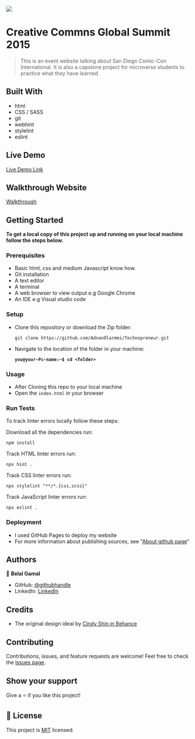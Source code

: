 ![](https://img.shields.io/badge/Microverse-blueviolet)

# Creative Commns Global Summit 2015

> This is an event website talking about San Diego Comic-Con International. It is also a capstone project for microverse students to practice what they have learned

## Built With

- html
- CSS / SASS
- git
- webhint
- stylelint
- eslint

## Live Demo

[Live Demo Link](https://belalgamal46.github.io/CC-Global-Summit-2015-capstone-project/)

## Walkthrough Website


[Walkthrough](https://www.veed.io/view/222d86c3-b77a-491f-bbfc-ca34af069fb2)


## Getting Started

**To get a local copy of this project up and running on your local machine follow the steps below.**

### Prerequisites

- Basic html, css and medium Javascript know how.
- Git installation
- A text editor
- A terminal
- A web browser to view output e.g Google Chrome
- An IDE e.g Visual studio code

### Setup

- Clone this repository or download the Zip folder:

  ```
  git clone https://github.com/AdnanOlarmmi/Technopreneur.git
  ```

- Navigate to the location of the folder in your machine:

  **`you@your-Pc-name:~$ cd <folder>`**

### Usage

- After Cloning this repo to your local machine
- Open the `index.html` in your browser

### Run Tests

To track linter errors locally follow these steps:

Download all the dependencies run:

```
npm install
```

Track HTML linter errors run:

```
npx hint .
```

Track CSS linter errors run:

```
npx stylelint "**/*.{css,scss}"
```

Track JavaScript linter errors run:

```
npx eslint .
```

### Deployment

- I used GitHub Pages to deploy my website
- For more information about publishing sources, see "[About github page](https://docs.github.com/en/pages/getting-started-with-github-pages/about-github-pages#publishing-sources-for-github-pages-sites)"

## Authors

👤 **Belal Gamal**

- GitHub: [@githubhandle](https://github.com/belalgamal46)
- LinkedIn: [LinkedIn](https://www.linkedin.com/in/belal-gamal-79b8a2133/)

## Credits

- The original design ideal by [Cindy Shin in Behance](https://www.behance.net/adagio07)

## Contributing

Contributions, issues, and feature requests are welcome!
Feel free to check the [issues page](https://github.com/belalgamal46/CC-Global-Summit-2015-capstone-project/issues).

## Show your support

Give a ⭐️ if you like this project!

## 📝 License

This project is [MIT](./MIT.md) licensed.
